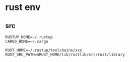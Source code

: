 # rust env

## src
```
RUSTUP_HOME=~/.rustup
CARGO_HOME=~/.cargo

RUST_HOME=~/.rustup/toolchains/xxx
RUST_SRC_PATH=$RUST_HOME/lib/rustlib/src/rust/library
```